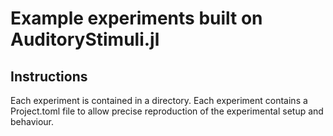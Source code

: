 # Example experiments built on AuditoryStimuli.jl

## Instructions

Each experiment is contained in a directory. Each experiment contains a Project.toml file to allow precise reproduction of the experimental setup and behaviour.

